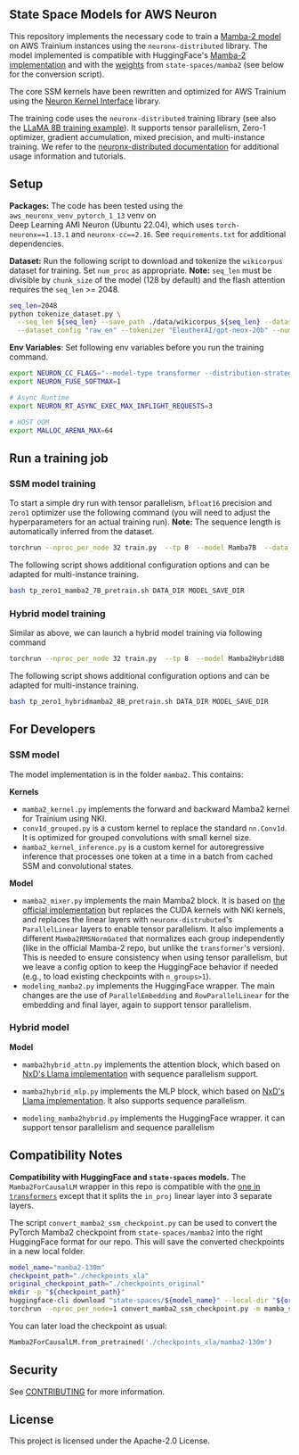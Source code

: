 ## State Space Models for AWS Neuron

This repository implements the necessary code to train a [Mamba-2 model](https://arxiv.org/abs/2405.21060) on AWS Trainium instances using the
`neuronx-distributed` library. The model implemented is compatible with
HuggingFace's [Mamba-2 implementation](https://github.com/huggingface/transformers/blob/main/src/transformers/models/mamba2/modeling_mamba2.py)
and with the [weights](https://huggingface.co/state-spaces/mamba2-2.7b) from `state-spaces/mamba2`
(see below for the conversion script).

The core SSM kernels have been rewritten and optimized for AWS Trainium using the
[Neuron Kernel Interface](https://awsdocs-neuron.readthedocs-hosted.com/en/latest/general/nki/index.html) library.

The training code uses the `neuronx-distributed` training library (see also
the [LLaMA 8B training example](https://github.com/aws-neuron/neuronx-distributed/blob/main/examples/training/llama/tp_zero1_llama_hf_pretrain/tp_zero1_llama_hf_pretrain.py)).
It supports tensor parallelism, Zero-1 optimizer, gradient accumulation, mixed precision,
and multi-instance training. We refer to
the [neuronx-distributed documentation](https://awsdocs-neuron.readthedocs-hosted.com/en/latest/libraries/neuronx-distributed/index.html)
for additional usage information and tutorials.

## Setup
**Packages:** The code has been tested using the `aws_neuronx_venv_pytorch_1_13` venv on 	
Deep Learning AMI Neuron (Ubuntu 22.04), which uses `torch-neuronx==1.13.1` and `neuronx-cc==2.16`.
See `requirements.txt` for additional dependencies.

**Dataset:** Run the following script to download and tokenize the `wikicorpus` dataset for training. Set `num_proc` as
appropriate.
**Note:** `seq_len` must be divisible by `chunk_size` of the model (128 by default) and the flash attention requires the `seq_len` >= 2048.
```sh
seq_len=2048
python tokenize_dataset.py \
  --seq_len ${seq_len} --save_path ./data/wikicorpus_${seq_len} --dataset "wikicorpus" \
  --dataset_config "raw_en" --tokenizer "EleutherAI/gpt-neox-20b" --num_proc ${num_proc}
```
**Env Variables**: Set following env variables before you run the training command. 
```sh
export NEURON_CC_FLAGS="--model-type transformer --distribution-strategy=llm-training --cache_dir=$HOME/neuron_compile_cache/"
export NEURON_FUSE_SOFTMAX=1

# Async Runtime
export NEURON_RT_ASYNC_EXEC_MAX_INFLIGHT_REQUESTS=3

# HOST OOM
export MALLOC_ARENA_MAX=64
```
## Run a training job
### SSM model training
To start a simple dry run with tensor parallelism, `bfloat16` precision and `zero1` optimizer use the following command
(you will need to adjust the hyperparameters for an actual training run).
**Note:** The sequence length is automatically inferred from the dataset.
```sh
torchrun --nproc_per_node 32 train.py  --tp 8  --model Mamba7B  --data_dir ./data/wikicorpus_2048/  --max_steps 16  --dtype bfloat16  --use_zero_1  --grad_accum_usteps 1  --lr 0.001  --checkpoint_freq 8  --checkpoint_dir ./model_save/  --tag mamba2_7b_testrun  --vocab_size 50288  --warmup_steps 5  --batch 1  --rmsnorm_across_groups  --beta1 0.9  --beta2 0.95  --weight_decay 0.1 --sequence_parallel_enabled 
```
The following script shows additional configuration options and can be adapted for multi-instance training.
```sh
bash tp_zero1_mamba2_7B_pretrain.sh DATA_DIR MODEL_SAVE_DIR
```

### Hybrid model training
Similar as above, we can launch a hybrid model training via following command
```sh
torchrun --nproc_per_node 32 train.py  --tp 8  --model Mamba2Hybrid8B  --data_dir ./data/wikicorpus_2048/  --max_steps 16  --dtype bfloat16  --use_zero_1  --grad_accum_usteps 1  --lr 0.001  --checkpoint_freq 8  --checkpoint_dir ./model_save/  --tag mamba2hybrid_testrun  --vocab_size 50288  --warmup_steps 5  --batch 1  --rmsnorm_across_groups  --beta1 0.9  --beta2 0.95  --weight_decay 0.1 --sequence_parallel_enabled 
```
The following script shows additional configuration options and can be adapted for multi-instance training.
```sh
bash tp_zero1_hybridmamba2_8B_pretrain.sh DATA_DIR MODEL_SAVE_DIR
```

## For Developers
### SSM model
The model implementation is in the folder `mamba2`. This contains:

**Kernels**

* `mamba2_kernel.py` implements the forward and backward Mamba2 kernel for Trainium using NKI.
* `conv1d_grouped.py` is a custom kernel to replace the standard `nn.Conv1d`. It is optimized for grouped convolutions
  with small kernel size.
* `mamba2_kernel_inference.py` is a custom kernel for autoregressive inference that processes one token at a time in
  a batch from cached SSM and convolutional states.

**Model**

* `mamba2_mixer.py` implements the main Mamba2 block. It is based
  on [the official implementation](https://github.com/huggingface/transformers/blob/main/src/transformers/models/mamba2/modeling_mamba2.py#L191)
  but replaces the CUDA kernels with NKI kernels, and replaces the linear layers with `neuronx-distrubuted`'s
  `ParallelLinear` layers to enable tensor parallelism. It also implements a different `Mamba2RMSNormGated` that
  normalizes each group independently (like in the official Mamba-2 repo, but unlike the `transformer`'s version). This
  is
  needed to ensure consistency when using tensor parallelism, but we leave a config option to keep the HuggingFace behavior
  if needed (e.g., to load existing checkpoints with `n_groups>1`).
* `modeling_mamba2.py` implements the HuggingFace wrapper. The main changes
  are the use of `ParallelEmbedding` and `RowParallelLinear` for the embedding and final layer, again to support tensor
  parallelism.

### Hybrid model

**Model**

* `mamba2hybrid_attn.py` implements the attention block, which based on [NxD's Llama implementation](https://github.com/aws-neuron/neuronx-distributed/blob/main/examples/training/llama/modeling_llama_nxd.py) with sequence parallelism support.

* `mamba2hybrid_mlp.py` implements the MLP block, which based on [NxD's Llama implementation](https://github.com/aws-neuron/neuronx-distributed/blob/main/examples/training/llama/modeling_llama_nxd.py). It also supports sequence parallelism.

* `modeling_mamba2hybrid.py` implements the HuggingFace wrapper. it can support tensor parallelism and sequence parallelism


## Compatibility Notes

**Compatibility with HuggingFace and `state-spaces` models.** The `Mamba2ForCausalLM` wrapper in this repo is compatible with the
[one in `transformers`](https://github.com/huggingface/transformers/blob/main/src/transformers/models/mamba2/modeling_mamba2.py)
except that it splits the `in_proj` linear layer into 3 separate layers.

The script `convert_mamba2_ssm_checkpoint.py` can be used
to convert the PyTorch Mamba2 checkpoint from `state-spaces/mamba2` into the right HuggingFace format for our repo.
This will save the converted checkpoints in a new local folder.

```sh
model_name="mamba2-130m"
checkpoint_path="./checkpoints_xla"
original_checkpoint_path="./checkpoints_original"
mkdir -p "${checkpoint_path}"
huggingface-cli download "state-spaces/${model_name}" --local-dir "${original_checkpoint_path}/${model_name}"
torchrun --nproc_per_node=1 convert_mamba2_ssm_checkpoint.py -m mamba_ssm -p fp16 -i "${original_checkpoint_path}/${model_name}" -o "${checkpoint_path}/${model_name}" --split_proj
```

You can later load the checkpoint as usual:

```python
Mamba2ForCausalLM.from_pretrained('./checkpoints_xla/mamba2-130m')
```

## Security

See [CONTRIBUTING](CONTRIBUTING.md#security-issue-notifications) for more information.

## License

This project is licensed under the Apache-2.0 License.

